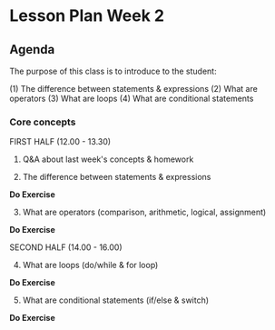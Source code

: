 # Lesson Plan Week 2

## Agenda

The purpose of this class is to introduce to the student:

(1) The difference between statements & expressions
(2) What are operators
(3) What are loops
(4) What are conditional statements

### Core concepts

FIRST HALF (12.00 - 13.30)

1. Q&A about last week's concepts & homework

2. The difference between statements & expressions

**Do Exercise**

3. What are operators (comparison, arithmetic, logical, assignment)

**Do Exercise**

SECOND HALF (14.00 - 16.00)

4. What are loops (do/while & for loop)

**Do Exercise**

5. What are conditional statements (if/else & switch)

**Do Exercise**
